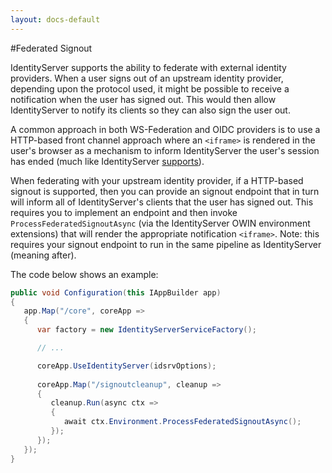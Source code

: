 ```yaml
---
layout: docs-default
---
```


#Federated Signout

IdentityServer supports the ability to federate with external identity providers. When a user signs out of an upstream identity provider, depending upon the protocol used, it might be possible to receive a notification when the user has signed out. This would then allow IdentityServer to notify its clients so they can also sign the user out.

A common approach in both WS-Federation and OIDC providers is to use a HTTP-based front channel approach where an `<iframe>` is rendered in the user's browser as a mechanism to inform IdentityServer the user's session has ended (much like IdentityServer [supports](signout-http.html)).

When federating with your upstream identity provider, if a HTTP-based signout is supported, then you can provide an signout endpoint that in turn will inform all of IdentityServer's clients that the user has signed out. This requires you to implement an endpoint and then invoke `ProcessFederatedSignoutAsync` (via the IdentityServer OWIN environment extensions) that will render the appropriate notification `<iframe>`. Note: this requires your signout endpoint to run in the same pipeline as IdentityServer (meaning after).

The code below shows an example:

```csharp
public void Configuration(this IAppBuilder app)
{
   app.Map("/core", coreApp =>
   {
      var factory = new IdentityServerServiceFactory();

      // ...

      coreApp.UseIdentityServer(idsrvOptions);
      
      coreApp.Map("/signoutcleanup", cleanup =>
      {
         cleanup.Run(async ctx =>
         {
            await ctx.Environment.ProcessFederatedSignoutAsync();
         });
      });
   });
}
```
